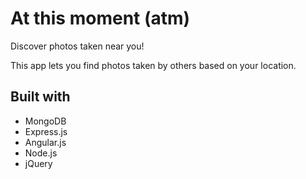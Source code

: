 # At this moment (atm)
Discover photos taken near you!

This app lets you find photos taken by others based on your location. 

## Built with

<ul>
  <li>MongoDB</li>
  <li>Express.js</li>
  <li>Angular.js</li>
  <li>Node.js</li>
  <li>jQuery</li>
</ul>


